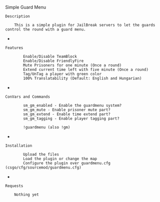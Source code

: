 Simple Guard Menu

    Description

        This is a simple plugin for JailBreak servers to let the guards control the round with a guard menu.

*

    Features

            Enable/Disable TeamBlock
            Enable/Disable FriendlyFire
            Mute Prisoners for one minute (Once a round)
            Extend current time left with five minute (Once a round)
            Tag/UnTag a player with green color
            100% Translatability (Default: English and Hungarian)

*

    ConVars and Commands

            sm_gm_enabled - Enable the guardmenu system?
            sm_gm_mute - Enable prisoner mute part?
            sm_gm_extend - Enable time extend part?
            sm_gm_tagging - Enable player tagging part?

            !guardmenu (also !gm)

*

    Installation

            Upload the files
            Load the plugin or change the map
            Configure the plugin over guardmenu.cfg (csgo/cfg/sourcemod/guardmenu.cfg)

*

    Requests

        Nothing yet
